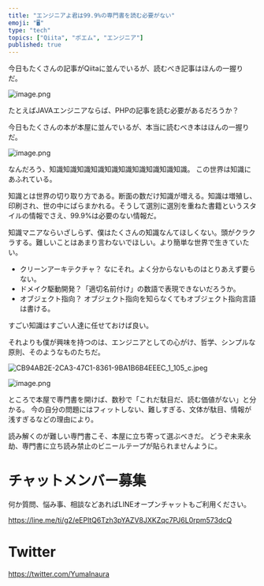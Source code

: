 ```yaml
---
title: "エンジニアよ君は99.9%の専門書を読む必要がない"
emoji: "🖥"
type: "tech"
topics: ["Qiita", "ポエム", "エンジニア"]
published: true
---
```


今日もたくさんの記事がQiitaに並んでいるが、読むべき記事はほんの一握りだ。

![image.png](https://qiita-image-store.s3.ap-northeast-1.amazonaws.com/0/89618/3586226e-7433-5cd7-be6c-d12dcdc5f5ec.png)

たとえばJAVAエンジニアならば、PHPの記事を読む必要があるだろうか？

今日もたくさんの本が本屋に並んでいるが、本当に読むべき本はほんの一握りだ。

![image.png](https://qiita-image-store.s3.ap-northeast-1.amazonaws.com/0/89618/7ab97c85-7bf2-b33e-29e9-c182bb55eff0.png)

なんだろう、知識知識知識知識知識知識知識知識知識知識。
この世界は知識にあふれている。

知識とは世界の切り取り方である。断面の数だけ知識が増える。知識は増殖し、印刷され、世の中にばらまかれる。そうして選別に選別を重ねた書籍というスタイルの情報でさえ、99.9%は必要のない情報だ。

知識マニアならいざしらず、僕はたくさんの知識なんてほしくない。頭がクラクラする。難しいことはあまり言わないでほしい。より簡単な世界で生きていたい。

- クリーンアーキテクチャ？ なにそれ。よく分からないものはとりあえず要らない。
- ドメイク駆動開発？「適切名前付け」の数語で表現できないだろうか。
- オブジェクト指向？ オブジェクト指向を知らなくてもオブジェクト指向言語は書ける。

すごい知識はすごい人達に任せておけば良い。

それよりも僕が興味を持つのは、エンジニアとしての心がけ、哲学、シンプルな原則、そのようなものたちだ。

![CB94AB2E-2CA3-47C1-8361-9BA1B6B4EEEC_1_105_c.jpeg](https://qiita-image-store.s3.ap-northeast-1.amazonaws.com/0/89618/26d6b4ae-932c-e4fa-870b-fbba8774aadd.jpeg)

![image.png](https://qiita-image-store.s3.ap-northeast-1.amazonaws.com/0/89618/b656f3d4-e9a1-aeff-a8f3-00fdbdda3df4.png)

ところで本屋で専門書を開けば、数秒で「これだ駄目だ、読む価値がない」と分かる。
今の自分の問題にはフィットしない、難しすぎる、文体が駄目、情報が浅すぎるなどの理由により。

読み解くのが難しい専門書こそ、本屋に立ち寄って選ぶべきだ。
どうぞ未来永劫、専門書に立ち読み禁止のビニールテープが貼られませんように。



<!-- Update From Qiita API -->

# チャットメンバー募集


何か質問、悩み事、相談などあればLINEオープンチャットもご利用ください。

https://line.me/ti/g2/eEPltQ6Tzh3pYAZV8JXKZqc7PJ6L0rpm573dcQ





# Twitter


https://twitter.com/YumaInaura


<!-- Update From Qiita API -->


